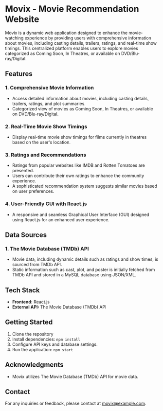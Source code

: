 # Movix - Movie Recommendation Website

Movix is a dynamic web application designed to enhance the movie-watching experience by providing users with comprehensive information about movies, including casting details, trailers, ratings, and real-time show timings. This centralized platform enables users to explore movies categorized as Coming Soon, In Theatres, or available on DVD/Blu-ray/Digital.

## Features

### 1. Comprehensive Movie Information
   - Access detailed information about movies, including casting details, trailers, ratings, and plot summaries.
   - Categorized view of movies as Coming Soon, In Theatres, or available on DVD/Blu-ray/Digital.

### 2. Real-Time Movie Show Timings
   - Display real-time movie show timings for films currently in theatres based on the user's location.

### 3. Ratings and Recommendations
   - Ratings from popular websites like IMDB and Rotten Tomatoes are presented.
   - Users can contribute their own ratings to enhance the community experience.
   - A sophisticated recommendation system suggests similar movies based on user preferences.

### 4. User-Friendly GUI with React.js
   - A responsive and seamless Graphical User Interface (GUI) designed using React.js for an enhanced user experience.

## Data Sources

### 1. The Movie Database (TMDb) API
   - Movie data, including dynamic details such as ratings and show times, is sourced from TMDb API.
   - Static information such as cast, plot, and poster is initially fetched from TMDb API and stored in a MySQL database using JSON/XML.

## Tech Stack

- **Frontend:** React.js
- **External API:** The Movie Database (TMDb) API

## Getting Started

1. Clone the repository
2. Install dependencies: `npm install`
3. Configure API keys and database settings.
4. Run the application: `npm start`


## Acknowledgments

- Movix utilizes The Movie Database (TMDb) API for movie data.

## Contact

For any inquiries or feedback, please contact at [movix@example.com](mailto:faizanusmani086@gmail.com).
